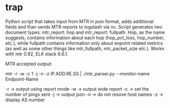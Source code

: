 # trap
Python script that takes input from MTR in json format, adds additional fields and than sends MTR reports to logstash via nc. Script generates two document types: mtr_report: hop and mtr_report: fullpath. Hop, as the name suggests, contains information about each hop (hop_pct_loss, hop_number, etc.), while fullpath contains information only about enpoint related metrics (as well as some other things like mtr_fullpath, mtr_packet_size etc.). Works with mtr 0.92, ELK stack 6.6.1. 

MTR accepted output:

mtr -r -w -c 1 -j -n -z IP.ADD.RE.SS | ./mtr_parser.py --monitor-name Endpoint-Name

-r -> output using report mode
-w -> output wide report
-c -> set the number of pings sent
-j -> output json
-n -> do not resove host names
-z -> display AS number
